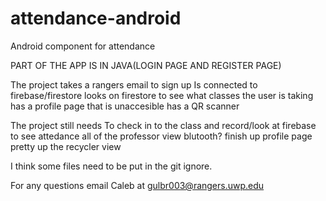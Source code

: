 # attendance-android
Android component for attendance

PART OF THE APP IS IN JAVA(LOGIN PAGE AND REGISTER PAGE)

The project takes a rangers email to sign up
Is connected to firebase/firestore
looks on firestore to see what classes the user is taking
has a profile page that is unaccesible 
has a QR scanner


The project still needs 
To check in to the class and record/look at firebase to see attedance
all of the professor view
blutooth?
finish up profile page
pretty up the recycler view

I think some files need to be put in the git ignore.

For any questions email Caleb at gulbr003@rangers.uwp.edu
